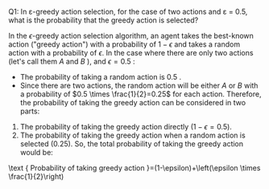 Q1: In ε-greedy action selection, for the case of two actions and ε = 0.5, what is the probability that the greedy action is selected?

  In the $\epsilon$-greedy action selection algorithm, an agent takes the best-known action ("greedy action") with a probability of $1-\epsilon$ and takes a random action with a probability of $\epsilon$.
  In the case where there are only two actions (let's call them $A$ and $B$ ), and $\epsilon=0.5$ :
  - The probability of taking a random action is 0.5 .
  - Since there are two actions, the random action will be either $A$ or $B$ with a probability of $0.5 \times \frac{1}{2}=0.25$ for each action.
  Therefore, the probability of taking the greedy action can be considered in two parts:
  1. The probability of taking the greedy action directly $(1-\epsilon=0.5)$.
  2. The probability of taking the greedy action when a random action is selected $(0.25)$.
  So, the total probability of taking the greedy action would be:
  
  \text { Probability of taking greedy action }=(1-\epsilon)+\left(\epsilon \times \frac{1}{2}\right)
  
